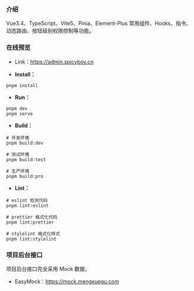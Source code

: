 
### 介绍 

 Vue3.4、TypeScript、Vite5、Pinia、Element-Plus 常用组件、Hooks、指令、动态路由、按钮级别权限控制等功能。


### 在线预览 

- Link：https://admin.spicyboy.cn



- **Install：**

```text
pnpm install
```

- **Run：**

```text
pnpm dev
pnpm serve
```

- **Build：**

```text
# 开发环境
pnpm build:dev

# 测试环境
pnpm build:test

# 生产环境
pnpm build:pro
```

- **Lint：**

```text
# eslint 检测代码
pnpm lint:eslint

# prettier 格式化代码
pnpm lint:prettier

# stylelint 格式化样式
pnpm lint:stylelint
```

### 项目后台接口 

项目后台接口完全采用 Mock 数据，

- EasyMock：https://mock.mengxuegu.com


